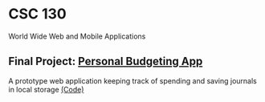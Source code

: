 # CSC 130
World Wide Web and Mobile Applications

## Final Project: [Personal Budgeting App](https://belinajang.github.io/CSC-130/)
A prototype web application keeping track of spending and saving journals in local storage
[(Code)](docs)
